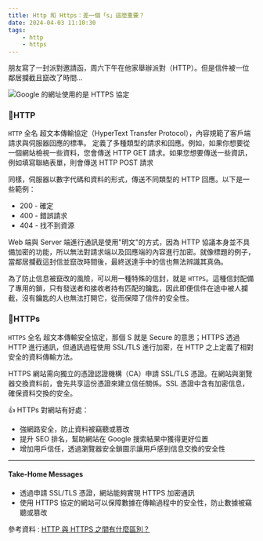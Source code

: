 ```yaml
---
title: Http 和 Https：差一個「s」這麼重要？
date: 2024-04-03 11:10:30
tags:
    - http
    - https
---
```


朋友寫了一封派對邀請函，周六下午在他家舉辦派對（HTTP）。但是信件被一位鄰居攔截且竄改了時間...

<!-- more -->

![Google 的網址使用的是 HTTPS 協定](https://r2.easyimg.io/g87oyfk6m/google_https.png)

### 🔹HTTP

`HTTP` 全名 超文本傳輸協定（HyperText Transfer Protocol），內容規範了客戶端請求與伺服器回應的標準。 定義了多種類型的請求和回應。例如，如果你想要從一個網站檢視一些資料，您會傳送 HTTP GET 請求。如果您想要傳送一些資訊，例如填寫聯絡表單，則會傳送 HTTP POST 請求

同樣，伺服器以數字代碼和資料的形式，傳送不同類型的 HTTP 回應。以下是一些範例：

- 200 - 確定
- 400 - 錯誤請求
- 404 - 找不到資源

Web 端與 Server 端進行通訊是使用"明文"的方式，因為 HTTP 協議本身並不具備加密的功能，所以無法對請求端以及回應端的內容進行加密。就像標題的例子，當鄰居攔截這封信並竄改時間後，最終送達手中的信也無法辨識其真偽。

為了防止信息被竄改的風險，可以用一種特殊的信封，就是 `HTTPS`。這種信封配備了專用的鎖，只有發送者和接收者持有匹配的鑰匙，因此即便信件在途中被人攔截，沒有鑰匙的人也無法打開它，從而保障了信件的安全性。

### 🔹HTTPs

`HTTPS` 全名 超文本傳輸安全協定，那個 S 就是 Secure 的意思；HTTPS 透過 HTTP 進行通訊，但通訊過程使用 SSL/TLS 進行加密，在 HTTP 之上定義了相對安全的資料傳輸方法。

HTTPS 網站需向獨立的憑證認證機構（CA）申請 SSL/TLS 憑證。在網站與瀏覽器交換資料前，會先共享這份憑證來建立信任關係。SSL 憑證中含有加密信息，確保資料交換的安全。

👍 HTTPs 對網站有好處：
- 強網路安全，防止資料被竊聽或篡改
- 提升 SEO 排名，幫助網站在 Google 搜索結果中獲得更好位置
- 增加用戶信任，透過瀏覽器安全鎖圖示讓用戶感到信息交換的安全性

<hr>

#### Take-Home Messages

- 透過申請 SSL/TLS 憑證，網站能夠實現 HTTPS 加密通訊
- 使用 HTTPS 協定的網站可以保障數據在傳輸過程中的安全性，防止數據被竊聽或篡改




參考資料 : [HTTP 與 HTTPS 之間有什麼區別？](https://aws.amazon.com/tw/compare/the-difference-between-https-and-http/)

